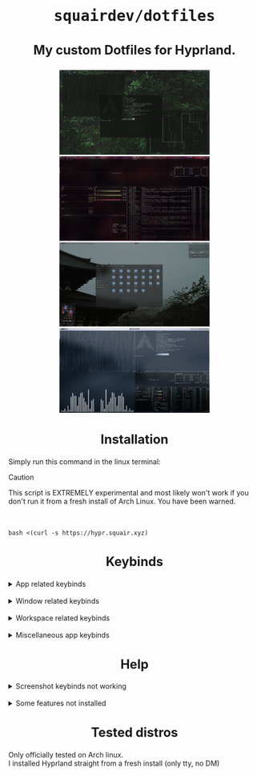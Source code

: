 # <h1 align="center" style="font-size:35px">`squairdev/dotfiles` </h1>

### <h3 align="center" style="font-size:25px">My custom Dotfiles for Hyprland.</h3>

<div align="center">
<img src="https://github.com/squairdev/dotfiles/blob/main/images/treesPreview.png" width="300"/>
<img src="https://github.com/squairdev/dotfiles/blob/main/images/redPreview.png" width="300"/>
<img src="https://github.com/squairdev/dotfiles/blob/main/images/japanPreview.png" width="300"/>
<img src="https://github.com/squairdev/dotfiles/blob/main/images/ricePreview.png" width="300"/>
</div>

<h2 align="center" style="font-size:25px">Installation</h2>
Simply run this command in the linux terminal:

> [!CAUTION]
>
> This script is EXTREMELY experimental and most likely won't work if you don't run it from a fresh install of Arch Linux. You have been warned.

<br>

`bash <(curl -s https://hypr.squair.xyz)`

<h2 align="center" style="font-size:25px">Keybinds</h2>

<details>
  <summary>App related keybinds</summary>

- `Mod+Q` Open termainal (kitty)

-  `Mod+R` Open Wofi (App launcher)

-  `Mod+F` Open Files (Nautilus)

-  `Mod+B` Close app

-  `Mod+M` Quit Hyprland
</details>
<br>
<details>
  <summary>Window related keybinds</summary>

- `Mod+L` Lock screen (hyprlock)

- `CTRL+PRINT` Region Screenshot (Hyprshot)

- `PRINT` Screenshot (Grim)

- `Mod+V` Popout window
  -  `Mod+LeftMouse` Drag window
  -  `Mod+Shift+LeftMouse` Resize window
</details>
<br>
<details>
  <summary>Workspace related keybinds</summary>

- `Mod+1-9` Switch workspace

- `Mod+Shift+1-9` Move window to workspace

- `Alt+[arrow keys]` Move window

- `Alt+W` Wallpaper switcher
</details>
<br>
<details>
  <summary>Miscellaneous app keybinds</summary>

  - `ALT+F` Fastfetch

  - `ALT+C` Cmatrix

  - `ALT+B` BTOP++

  - `ALT+V` Cava

  - `ALT+P` Music player (coming soon)
</details>

<h2 align="center" style="font-size:25px">Help</h2>
<details>
  <summary>Screenshot keybinds not working</summary>
If for some reason the keybinds for screenshotting don't work, try reinstalling the packages:

<br>

`sudo pacman -S hyprshot grim`
</details>
<br>
<details>
  <summary>Some features not installed</summary>
If you run `hyprland` and ashell (taskbar) is not displaying, re-run the script inside of kitty (terminal):

<br>

`bash <(curl -s https://hypr.squair.xyz)`
</details>

<h2 align="center" style="font-size:25px">Tested distros</h2>
Only officially tested on Arch linux.<br>
I installed Hyprland straight from a fresh install (only tty, no DM)